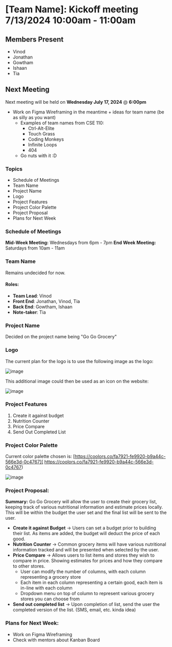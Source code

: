 # [Team Name]: Kickoff meeting <br> 7/13/2024 10:00am - 11:00am
## Members Present
- Vinod
- Jonathan
- Gowtham
- Ishaan
- Tia

## Next Meeting
Next meeting will be held on **Wednesday July 17, 2024** @ **6:00pm**
- Work on Figma Wireframing in the meantime + ideas for team name (be as silly as you want)
    - Examples of team names from CSE 110:
        - Ctrl-Alt-Elite
        - Touch Grass
        - Coding Monkeys
        - Infinite Loops
        - 404
    - Go nuts with it :D 

### Topics
- Schedule of Meetings
- Team Name
- Project Name
- Logo
- Project Features
- Project Color Palette
- Project Proposal
- Plans for Next Week

### Schedule of Meetings
**Mid-Week Meeting:** Wednesdays from 6pm - 7pm
**End Week Meeting:** Saturdays from 10am - 11am

### Team Name
Remains undecided for now.

#### Roles:
- **Team Lead**: Vinod
- **Front End**: Jonathan, Vinod, Tia
- **Back End**: Gowtham, Ishaan
- **Note-taker**: Tia

### Project Name
Decided on the project name being "Go Go Grocery"

### Logo
The current plan for the logo is to use the following image as the logo:

![image](https://github.com/user-attachments/assets/93bba2b1-b503-4a8d-8d85-6491b30fb1f4)

This additional image could then be used as an icon on the website:

![image](https://github.com/user-attachments/assets/50ddafca-87bc-4a2a-bf92-5715e0927f05)

### Project Features
1. Create it against budget
2. Nutrition Counter
3. Price Compare
4. Send Out Completed List

### Project Color Palette
Current color palette chosen is:  [https://coolors.co/fa7921-fe9920-b9a44c-566e3d-0c4767]( https://coolors.co/fa7921-fe9920-b9a44c-566e3d-0c4767)

![image](https://github.com/user-attachments/assets/c8d6fbc0-29b8-43fa-92b4-71c80366b2c8)

### Project Proposal:
**Summary:** Go Go Grocery will allow the user to create their grocery list, keeping track of various nutritional information and estimate prices locally. This will be within the budget the user set and the final list will be sent to the user.

- **Create it against Budget** &rarr; Users can set a budget prior to building their list. As items are added, the budget will deduct the price of each good.
- **Nutrition Counter** &rarr; Common grocery items will have various nutritional information tracked and will be presented when selected by the user.
- **Price Compare** &rarr; Allows users to list items and stores they wish to compare in price. Showing estimates for prices and how they compare to other stores.
    - User can modify the number of columns, with each column representing a grocery store
    - Each item in each column representing a certain good, each item is in-line with each column
    - Dropdown menu on top of column to represent various grocery stores you can choose from
- **Send out completed list** &rarr; Upon completion of list, send the user the completed version of the list. (SMS, email, etc. kinda idea)

### Plans for Next Week:
- Work on Figma Wireframing
- Check with mentors about Kanban Board
